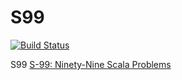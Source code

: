 # S99
[![Build Status](https://travis-ci.org/jyane/S99.svg?branch=master)](https://travis-ci.org/jyane/S99)

S99
[S-99: Ninety-Nine Scala Problems](http://aperiodic.net/phil/scala/s-99/)

